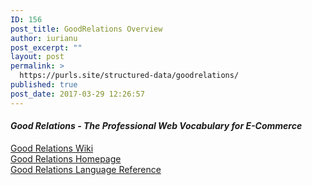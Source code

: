 ```yaml
---
ID: 156
post_title: GoodRelations Overview
author: iurianu
post_excerpt: ""
layout: post
permalink: >
  https://purls.site/structured-data/goodrelations/
published: true
post_date: 2017-03-29 12:26:57
---
```

<h4 itemprop="headline"><em>Good Relations - The Professional Web Vocabulary for E-Commerce</em></h4>

<p>
<a rel="nofollow" target="_blank" href="https://www.w3.org/wiki/GoodRelations">Good Relations Wiki</a><br>
<a rel="nofollow" target="_blank" href="http://www.heppnetz.de/projects/goodrelations/">Good Relations Homepage</a><br>
<a rel="nofollow" target="_blank" href="http://www.heppnetz.de/ontologies/goodrelations/v1.html">Good Relations Language Reference</a>
</p>